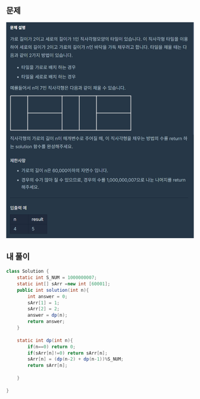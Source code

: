 ## 문제
<img src = './images/210214_1.PNG' width = "650px"/>
  
  
## 내 풀이

```java
class Solution {
    static int S_NUM = 1000000007;
    static int[] sArr =new int [60001];
    public int solution(int n){
        int answer = 0;
        sArr[1] = 1;
        sArr[2] = 2;
        answer = dp(n);
        return answer;
    }
    
    static int dp(int n){
        if(n==0) return 0;
        if(sArr[n]!=0) return sArr[n];
        sArr[n] = (dp(n-2) + dp(n-1))%S_NUM;
        return sArr[n];
        
    }
    
}

```
